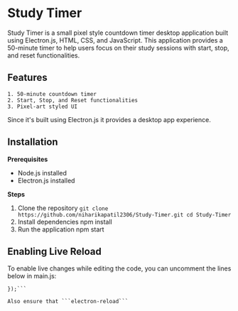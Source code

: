# Study Timer

Study Timer is a small pixel style countdown timer desktop application built using Electron.js, HTML, CSS, and JavaScript. This application provides a 50-minute timer to help users focus on their study sessions with start, stop, and reset functionalities.

## Features
    1. 50-minute countdown timer
    2. Start, Stop, and Reset functionalities
    3. Pixel-art styled UI

Since it's built using Electron.js it provides a desktop app experience.

## Installation

**Prerequisites**
* Node.js installed
* Electron.js installed

**Steps**
1. Clone the repository
        ```git clone https://github.com/niharikapatil2306/Study-Timer.git
        cd Study-Timer```
2. Install dependencies
        npm install
3. Run the application
        npm start

## Enabling Live Reload
To enable live changes while editing the code, you can uncomment the lines below in main.js:

```// require('electron-reload')(path.join(__dirname), { electron: path.join(__dirname, 'node_modules', '.bin', 'electron')
});```

Also ensure that ```electron-reload```